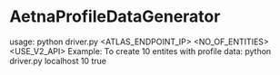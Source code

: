 # AetnaProfileDataGenerator
usage: python driver.py <ATLAS_ENDPOINT_IP> <NO_OF_ENTITIES> <USE_V2_API>
Example: To create 10 entites with profile data: python driver.py localhost 10 true

